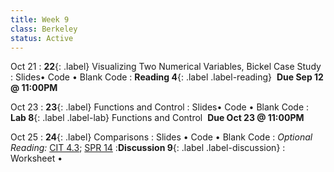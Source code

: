 ```yaml
---
title: Week 9 
class: Berkeley
status: Active
---
```

Oct 21
: **22**{: .label} Visualizing Two Numerical Variables, Bickel Case Study
  : Slides&#8226; Code &#8226; Blank Code
: **Reading 4**{: .label .label-reading} &nbsp;**Due Sep 12 @ 11:00PM**

Oct 23
: **23**{: .label} Functions and Control
  : Slides&#8226; Code &#8226; Blank Code
: **Lab 8**{: .label .label-lab} Functions and Control &nbsp;**Due Oct 23 @ 11:00PM**

Oct 25
: **24**{: .label} Comparisons
  : Slides &#8226; Code &#8226; Blank Code
: *Optional Reading:* [CIT 4.3](https://inferentialthinking.com/chapters/04/3/Comparison.html); [SPR 14](https://cs.stanford.edu/people/nick/py/python-if.html)
:**Discussion 9**{: .label .label-discussion}
  : Worksheet &#8226; 
  <!--[Solutions](./assignments/disc01-sols.pdf) -->